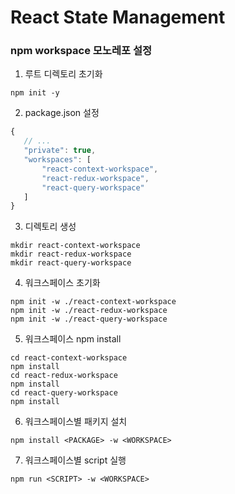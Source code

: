 # React State Management

### npm workspace 모노레포 설정
1. 루트 디렉토리 초기화
```
npm init -y
```
   
2. package.json 설정
```js
{
   // ...
   "private": true,
   "workspaces": [
       "react-context-workspace",
       "react-redux-workspace",
       "react-query-workspace"
   ]
}
```

3. 디렉토리 생성
```
mkdir react-context-workspace
mkdir react-redux-workspace
mkdir react-query-workspace
```

4. 워크스페이스 초기화
```
npm init -w ./react-context-workspace
npm init -w ./react-redux-workspace
npm init -w ./react-query-workspace
```

5. 워크스페이스 npm install
```
cd react-context-workspace 
npm install
cd react-redux-workspace 
npm install
cd react-query-workspace 
npm install
```

6. 워크스페이스별 패키지 설치
```
npm install <PACKAGE> -w <WORKSPACE>
```

7. 워크스페이스별 script 실행
```
npm run <SCRIPT> -w <WORKSPACE>
```
